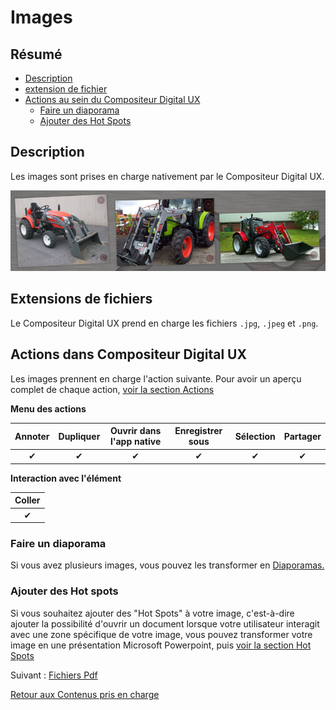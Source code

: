 # Images

## Résumé
* [Description](#description)
* [extension de fichier](#extensions-de-fichier)
* [Actions au sein du Compositeur Digital UX](#actions-au-sein-du-compositeur-digital-ux)
   * [Faire un diaporama](#faire-un-diaporama)
   * [Ajouter des Hot Spots](#ajouter-des-hot-spots)

## Description

Les images sont prises en charge nativement par le Compositeur Digital UX.

![Images affichées dans le Compositeur Digital UX](../../../en/img/content_img.JPG)

## Extensions de fichiers

Le Compositeur Digital UX prend en charge les fichiers `.jpg`, `.jpeg` et `.png`.

## Actions dans Compositeur Digital UX

Les images prennent en charge l'action suivante. Pour avoir un aperçu complet de chaque action, [voir la section Actions](actions.md)

**Menu des actions**

| Annoter  | Dupliquer | Ouvrir dans l'app native | Enregistrer sous | Sélection | Partager |
|:--------:|:---------:|:------------------------:|:----------------:|:---------:|:--------:|
| &#x2714; | &#x2714;  | &#x2714;                 | &#x2714;         | &#x2714;  | &#x2714; |

**Interaction avec l'élément**

| Coller |
|:--------:|
| &#x2714; |

### Faire un diaporama

Si vous avez plusieurs images, vous pouvez les transformer en [Diaporamas.](slideshows.md)

### Ajouter des Hot spots

Si vous souhaitez ajouter des "Hot Spots" à votre image, c'est-à-dire ajouter la possibilité d'ouvrir un document lorsque votre utilisateur interagit avec une zone spécifique de votre image, vous pouvez transformer votre image en une présentation Microsoft Powerpoint, puis [voir la section Hot Spots](powerpoint.md#hot-spots)

Suivant : [Fichiers Pdf](pdf.md)


[Retour aux Contenus pris en charge](index.md)

